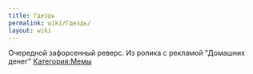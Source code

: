 ```yaml
---
title: Гдездь
permalink: wiki/Гдездь/
layout: wiki
---
```


Очередной зафорсенный реверс. Из ролика с рекламой "Домашних денег"
[Категория:Мемы](Категория:Мемы "wikilink")
